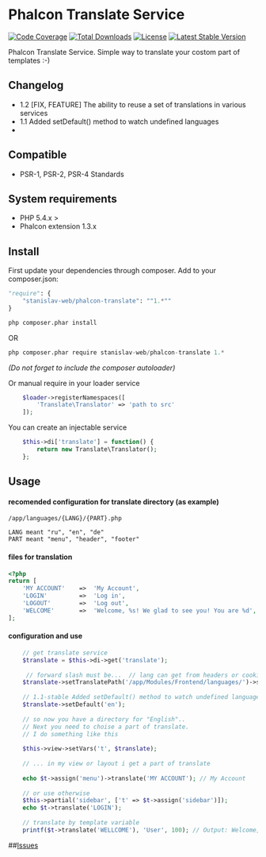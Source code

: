 # Phalcon Translate Service
[![Code Coverage](https://scrutinizer-ci.com/g/stanislav-web/phalcon-translate/badges/coverage.png?b=master)](https://scrutinizer-ci.com/g/stanislav-web/phalcon-translate/?branch=master) [![Total Downloads](https://poser.pugx.org/stanislav-web/phalcon-translate/downloads.svg)](https://packagist.org/packages/stanislav-web/phalcon-translate) [![License](https://poser.pugx.org/stanislav-web/phalcon-translate/license.svg)](https://packagist.org/packages/stanislav-web/phalcon-translate) [![Latest Stable Version](https://poser.pugx.org/stanislav-web/phalcon-translate/v/stable.svg)](https://packagist.org/packages/stanislav-web/phalcon-translate)

Phalcon Translate Service. Simple way to translate your costom part of templates :-)

## Changelog
- 1.2 [FIX, FEATURE] The ability to reuse a set of translations in various services
- 1.1 Added setDefault() method to watch undefined languages
- 
## Compatible
- PSR-1, PSR-2, PSR-4 Standards

## System requirements
- PHP 5.4.x >
- Phalcon extension 1.3.x

## Install
First update your dependencies through composer. Add to your composer.json:
```python
"require": {
    "stanislav-web/phalcon-translate": ""1.*""
}
```
```python
php composer.phar install
```
OR
```python
php composer.phar require stanislav-web/phalcon-translate 1.*
```
_(Do not forget to include the composer autoloader)_

Or manual require in your loader service
```php
    $loader->registerNamespaces([
        'Translate\Translator' => 'path to src'
    ]);
```    
You can create an injectable service
```php
    $this->di['translate'] = function() {
        return new Translate\Translator();
    };
```
## Usage

#### recomended configuration for translate directory (as example)
```
/app/languages/{LANG}/{PART}.php

LANG meant "ru", "en", "de"
PART meant "menu", "header", "footer"
```
#### files for translation
```php
<?php
return [
    'MY ACCOUNT'    =>  'My Account',
    'LOGIN'         =>  'Log in',
    'LOGOUT'        =>  'Log out',
    'WELCOME'       =>  'Welcome, %s! We glad to see you! You are %d',
];
```
#### configuration and use
```php
    // get translate service
    $translate = $this->di->get('translate');
    
     // forward slash must be...  // lang can get from headers or cookies
    $translate->setTranslatePath('/app/Modules/Frontend/languages/')->setLanguage('en');
    
    // 1.1-stable Added setDefault() method to watch undefined languages
    $translate->setDefault('en');
    
    // so now you have a directory for "English".. 
    // Next you need to choise a part of translate.
    // I do something like this
    
    $this->view->setVars('t', $translate);
    
    // ... in my view or layout i get a part of translate
    
    echo $t->assign('menu')->translate('MY ACCOUNT'); // My Account
    
    // or use otherwise
    $this->partial('sidebar', ['t' => $t->assign('sidebar')]);
    echo $t->translate('LOGIN');
    
    // translate by template variable
    printf($t->translate('WELLCOME'), 'User', 100); // Output: Welcome,User! We glad to see you! You are 100
```

##[Issues](https://github.com/stanislav-web/phalcon-translate/issues "Issues")
